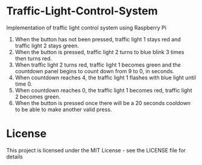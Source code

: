 # Traffic-Light-Control-System
Implementation of traffic light control system using Raspberry Pi


1. When the button has not been pressed, traffic light 1 stays red and traffic light 2 stays green.
2. When the button is pressed, traffic light 2 turns to blue blink 3 times then turns red.
3. When traffic light 2 turns red, traffic light 1 becomes green and the countdown
panel begins to count down from 9 to 0, in seconds. 
4. When countdown reaches 4, the traffic light 1 flashes with blue light until time 0.
5. When countdown reaches 0, the traffic light 1 becomes red, traffic light 2 becomes green.
6. When the button is pressed once there will be a 20 seconds cooldown to be able to make another valid press.


# License
This project is licensed under the MIT License - see the LICENSE file for details

